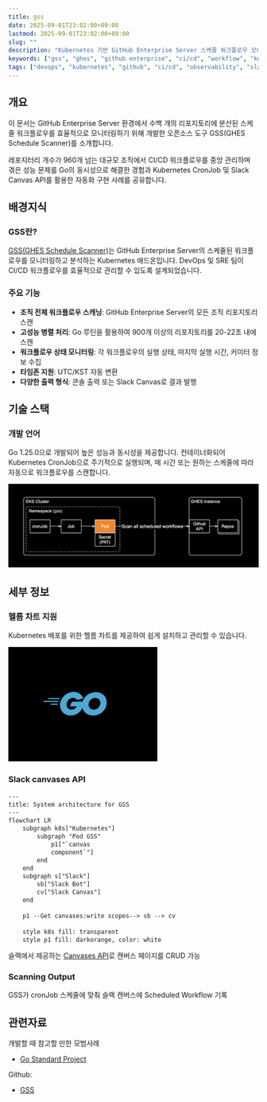 ```yaml
---
title: gss
date: 2025-09-01T23:02:00+09:00
lastmod: 2025-09-01T23:02:00+09:00
slug: ""
description: "Kubernetes 기반 GitHub Enterprise Server 스케줄 워크플로우 모니터링 도구 GSS(GHES Schedule Scanner) 소개"
keywords: ["gss", "ghes", "github enterprise", "ci/cd", "workflow", "kubernetes", "slack canvas"]
tags: ["devops", "kubernetes", "github", "ci/cd", "observability", "slack"]
---
```


## 개요

이 문서는 GitHub Enterprise Server 환경에서 수백 개의 리포지토리에 분산된 스케줄 워크플로우를 효율적으로 모니터링하기 위해 개발한 오픈소스 도구 GSS(GHES Schedule Scanner)를 소개합니다.

레포지터리 개수가 960개 넘는 대규모 조직에서 CI/CD 워크플로우를 중앙 관리하며 겪은 성능 문제를 Go의 동시성으로 해결한 경험과 Kubernetes CronJob 및 Slack Canvas API를 활용한 자동화 구현 사례를 공유합니다.

## 배경지식

### GSS란?

[GSS(GHES Schedule Scanner)](https://github.com/younsl/gss)는 GitHub Enterprise Server의 스케줄된 워크플로우를 모니터링하고 분석하는 Kubernetes 애드온입니다. DevOps 및 SRE 팀이 CI/CD 워크플로우를 효율적으로 관리할 수 있도록 설계되었습니다.

### 주요 기능

- **조직 전체 워크플로우 스캐닝**: GitHub Enterprise Server의 모든 조직 리포지토리 스캔
- **고성능 병렬 처리**: Go 루틴을 활용하여 900개 이상의 리포지토리를 20-22초 내에 스캔
- **워크플로우 상태 모니터링**: 각 워크플로우의 실행 상태, 마지막 실행 시간, 커미터 정보 수집
- **타임존 지원**: UTC/KST 자동 변환
- **다양한 출력 형식**: 콘솔 출력 또는 Slack Canvas로 결과 발행

## 기술 스택

### 개발 언어

Go 1.25.0으로 개발되어 높은 성능과 동시성을 제공합니다. 컨테이너화되어 Kubernetes CronJob으로 주기적으로 실행되며, 매 시간 또는 원하는 스케줄에 따라 자동으로 워크플로우를 스캔합니다.

![](./1.png)

## 세부 정보

### 헬름 차트 지원

Kubernetes 배포를 위한 헬름 차트를 제공하여 쉽게 설치하고 관리할 수 있습니다.

![](./2.png)

### Slack canvases API

```mermaid
---
title: System architecture for GSS
---
flowchart LR
    subgraph k8s["Kubernetes"]
        subgraph "Pod GSS" 
            p1["`canvas
            component`"]
        end
    end
    subgraph s["Slack"]
        sb["Slack Bot"]
        cv["Slack Canvas"]
    end

    p1 --Get canvases:write scopes--> sb --> cv

    style k8s fill: transparent
    style p1 fill: darkorange, color: white
```

슬랙에서 제공하는 [Canvases API](https://api.slack.com/methods?query=canvases)로 캔버스 페이지를 CRUD 가능

### Scanning Output

GSS가 cronJob 스케줄에 맞춰 슬랙 캔버스에 Scheduled Workflow 기록

## 관련자료

개발할 때 참고할 만한 모범사례

- [Go Standard Project](https://github.com/golang-standards/project-layout)

Github:

- [GSS](https://github.com/younsl/gss)
